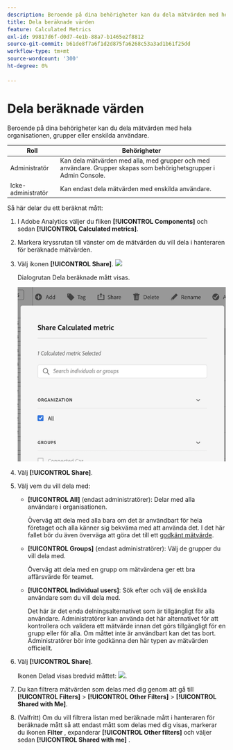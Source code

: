 ```yaml
---
description: Beroende på dina behörigheter kan du dela mätvärden med hela organisationen, grupper eller enskilda användare.
title: Dela beräknade värden
feature: Calculated Metrics
exl-id: 99817d6f-d0d7-4e1b-88a7-b1465e2f8812
source-git-commit: b61de8f7a6f1d2d875fa6268c53a3ad1b61f25dd
workflow-type: tm+mt
source-wordcount: '300'
ht-degree: 0%

---
```


# Dela beräknade värden

Beroende på dina behörigheter kan du dela mätvärden med hela organisationen, grupper eller enskilda användare.

| Roll | Behörigheter |
|---|---|
| Administratör | Kan dela mätvärden med alla, med grupper och med användare. Grupper skapas som behörighetsgrupper i Admin Console. |
| Icke-administratör | Kan endast dela mätvärden med enskilda användare. |

Så här delar du ett beräknat mått:

1. I Adobe Analytics väljer du fliken **[!UICONTROL Components]** och sedan **[!UICONTROL Calculated metrics]**.

1. Markera kryssrutan till vänster om de mätvärden du vill dela i hanteraren för beräknade mätvärden.

1. Välj ikonen **[!UICONTROL Share]**. ![ ](https://spectrum.adobe.com/static/icons/workflow_18/Smock_Share_18_N.svg)

   Dialogrutan Dela beräknade mått visas.

   ![](assets/cm_share.png)

1. Välj **[!UICONTROL Share]**.

1. Välj vem du vill dela med:

   * **[!UICONTROL All]** (endast administratörer): Delar med alla användare i organisationen.

     Överväg att dela med alla bara om det är användbart för hela företaget och alla känner sig bekväma med att använda det. I det här fallet bör du även överväga att göra det till ett [godkänt mätvärde](/help/components/c-calcmetrics/c-workflow/cm-workflow/cm-approving.md).

   * **[!UICONTROL Groups]** (endast administratörer): Välj de grupper du vill dela med.

     Överväg att dela med en grupp om mätvärdena ger ett bra affärsvärde för teamet.

   * **[!UICONTROL Individual users]**: Sök efter och välj de enskilda användare som du vill dela med.

     Det här är det enda delningsalternativet som är tillgängligt för alla användare. Administratörer kan använda det här alternativet för att kontrollera och validera ett mätvärde innan det görs tillgängligt för en grupp eller för alla. Om måttet inte är användbart kan det tas bort. Administratörer bör inte godkänna den här typen av mätvärden officiellt.

1. Välj **[!UICONTROL Share]**.

   Ikonen Delad visas bredvid måttet: ![](https://spectrum.adobe.com/static/icons/workflow_18/Smock_Share_18_N.svg).

1. Du kan filtrera mätvärden som delas med dig genom att gå till **[!UICONTROL Filters]** > **[!UICONTROL Other Filters]** > **[!UICONTROL Shared with Me]**.

1. (Valfritt) Om du vill filtrera listan med beräknade mått i hanteraren för beräknade mått så att endast mått som delas med dig visas, markerar du ikonen **Filter** , expanderar **[!UICONTROL Other filters]** och väljer sedan **[!UICONTROL Shared with me]** .

